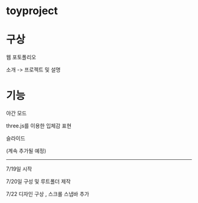 
# toyproject


# 구상
웹 포토폴리오

소개 -> 프로젝트 및 설명 

# 기능 
야간 모드

three.js를 이용한 입체감 표현

슬라이드

(계속 추가될 예정)

---------------------------------------------------------------
7/19일 시작

7/20일 구성 및 루트폴더 제작

7/22 디자인 구상  , 스크롤 스냅바 추가